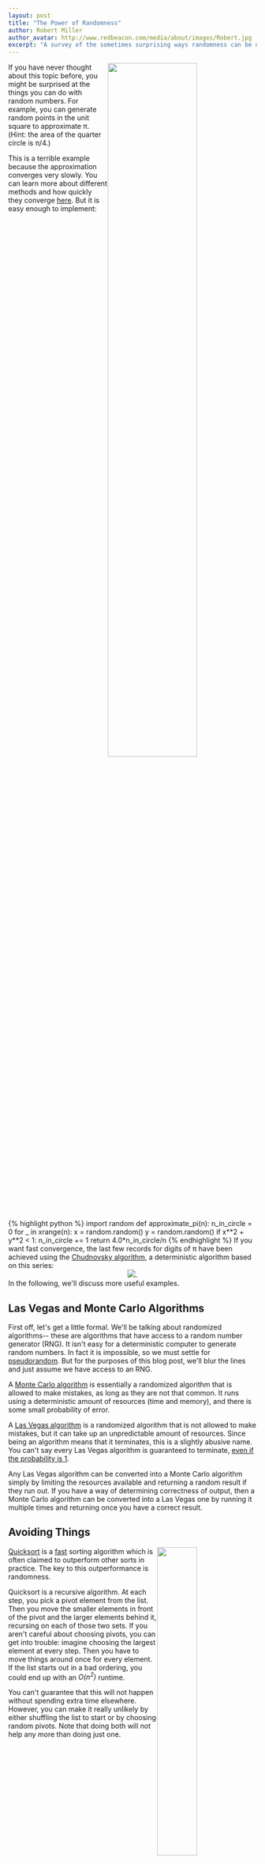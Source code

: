 ```yaml
---
layout: post
title: "The Power of Randomness"
author: Robert Miller
author_avatar: http://www.redbeacon.com/media/about/images/Robert.jpg
excerpt: "A survey of the sometimes surprising ways randomness can be used as a powerful tool."
---
```


<img src="{{ site.baseurl }}assets/images/Pi_30K.gif" style="width: 60% !important; float: right;">
If you have never thought about this topic before, you might be surprised at the things you can do with random numbers. For example, you can generate random points in the unit square to approximate π. (Hint: the area of the quarter circle is π/4.)

This is a terrible example because the approximation converges very slowly. You can learn more about different methods and how quickly they converge <a href="http://www.johngiovannis.com/content/calculating-pi" target="_blank">here</a>. But it is easy enough to implement:
<div style="clear: both"></div>
{% highlight python %}
import random
def approximate_pi(n):
    n_in_circle = 0
    for _ in xrange(n):
        x = random.random()
        y = random.random()
        if x**2 + y**2 < 1:
            n_in_circle += 1
    return 4.0*n_in_circle/n
{% endhighlight %}
If you want fast convergence, the last few records for digits of π have been achieved using the <a href="http://en.wikipedia.org/wiki/Chudnovsky_algorithm" target="_blank">Chudnovsky algorithm</a>, a deterministic algorithm based on this series:
<div style="text-align: center">
<img src="{{ site.baseurl }}assets/images/chudnovsky.png" style="width: inherit !important">.
</div>
In the following, we'll discuss more useful examples.

Las Vegas and Monte Carlo Algorithms
------------------------------------

First off, let's get a little formal. We'll be talking about randomized algorithms-- these are algorithms that have access to a random number generator (RNG). It isn't easy for a deterministic computer to generate random numbers. In fact it is impossible, so we must settle for <a href="http://en.wikipedia.org/wiki/Cryptographically_secure_pseudorandom_number_generator" target="_blank">pseudorandom</a>. But for the purposes of this blog post, we'll blur the lines and just assume we have access to an RNG.

A <a href="http://en.wikipedia.org/wiki/Monte_Carlo_algorithm" target="_blank">Monte Carlo algorithm</a> is essentially a randomized algorithm that is allowed to make mistakes, as long as they are not that common. It runs using a deterministic amount of resources (time and memory), and there is some small probability of error.

A <a href="http://en.wikipedia.org/wiki/Las_Vegas_algorithm" target="_blank">Las Vegas algorithm</a> is a randomized algorithm that is not allowed to make mistakes, but it can take up an unpredictable amount of resources. Since being an algorithm means that it terminates, this is a slightly abusive name. You can't say every Las Vegas algorithm is guaranteed to terminate, <a href="http://en.wikipedia.org/wiki/Almost_surely" target="_blank">even if the probability is 1</a>.

Any Las Vegas algorithm can be converted into a Monte Carlo algorithm simply by limiting the resources available and returning a random result if they run out. If you have a way of determining correctness of output, then a Monte Carlo algorithm can be converted into a Las Vegas one by running it multiple times and returning once you have a correct result.

Avoiding Things
---------------
<img src="{{ site.baseurl }}assets/images/quicksort.gif" style="width: 40% !important; float: right;">
<a href="http://en.wikipedia.org/wiki/Quicksort">Quicksort</a> is a <a href="http://cs.stackexchange.com/questions/3/why-is-quicksort-better-than-other-sorting-algorithms-in-practice" target="_blank">fast</a> sorting algorithm which is often claimed to outperform other sorts in practice. The key to this outperformance is randomness. 

Quicksort is a recursive algorithm. At each step, you pick a pivot element from the list. Then you move the smaller elements in front of the pivot and the larger elements behind it, recursing on each of those two sets. If you aren't careful about choosing pivots, you can get into trouble: imagine choosing the largest element at every step. Then you have to move things around once for every element. If the list starts out in a bad ordering, you could end up with an <i>O(n<sup>2</sup>)</i> runtime.

You can't guarantee that this will not happen without spending extra time elsewhere. However, you can make it really unlikely by either shuffling the list to start or by choosing random pivots. Note that doing both will not help any more than doing just one.
<div style="clear: both"></div>

<img src="{{ site.baseurl }}assets/images/energy-landscape-trajectory.gif" style="width: 45% !important; float: right;">
In optimization problems, you typically try to find parameters that maximize or minimize some quantity. For a very simple example, let's say your data is a set of observations (<i>x<sub>1</sub>, x<sub>2</sub>, y</i>) and you think the relationship is linear: <i>y = ax<sub>1</sub> + bx<sub>2</sub></i>. In this case, <i>a</i> and <i>b</i> are the parameters and you are trying to minimize the observed error <i>y - ax<sub>1</sub> - bx<sub>2</sub></i>.

In the illustration, think of the landscape as the value of the function you are trying to minimize. Some algorithms find solutions by choosing a starting position, examining the landscape around that position, and moving the position in the direction of steepest descent. So the idea of a ball rolling down a hill and finding the lowest point is not far from the truth.

The problem is that you can find local minima with this method, but due to larger features (a crater, say) you may never observe the global minimum. Repeating the process with different random start positions can give you a better chance of finding the global solution. You can even use observations to form an opinion of <a href="http://en.wikipedia.org/wiki/Topological_data_analysis" target="_blank">where to look</a> for fruitful initial positions.
<div style="clear: both"></div>

Hiding Things
-------------

<img src="{{ site.baseurl }}assets/images/rock-paper-scissors.svg.png" style="width: 40% !important; float: right;">
If you have ever played rock, paper, scissors or watched <a href="http://en.wikipedia.org/wiki/WarGames" target="_blank">WarGames</a>, you're aware that not every game has a deterministic winning strategy.

In rock, paper, scissors you can play with a fixed strategy, but it's not a good idea. You can repeatedly play paper, but your opponent will quickly catch on and start playing scissors. You could alternate between paper and scissors, but again you will be quickly faced with alternating scissors and rock. The more complicated your strategy, the longer it will take your opponent to figure out, but as long as it follows some fixed pattern, you will lose out in the long run.

However if you choose randomly every time, you can expect to break even in the long run, which is the best possible outcome probabilistically. You can think of this as using randomness to hide your strategy-- a technique often useful in poker.
<div style="clear: both"></div>

<img src="{{ site.baseurl }}assets/images/SHA-2.svg" style="width: 40% !important; float: right;">
The essence of randomness in cryptography is the same. Randomness makes it harder to guess things, such as secret keys. In order to build a strong system, according to <a href="http://en.wikipedia.org/wiki/Kerckhoffs's_principle" target="_blank">Kerckhoffs's principle</a>, you must assume that everything about the system except the key is public information. This allows the involved parties to expend their effort keeping only the keys secret, a much easier task than trying to contain knowledge of the whole system.

Whenever you are designing a cryptographic system, you need to be prepared against brute force attacks. This is when an attacker tries lots of keys very quickly, and can quickly discover weak passwords (such as "temporary", "guest", "password", and common dates like birthdays, anniversaries, etc.). Often the strength of a cryptographic system is measured by how long it would take a brute force attacker to break in. In these calculations, you might want to consider the resources (electricity, chip technology, time) available to an attacker. If you know that the richest organization on the planet would be guessing until the heat death of the universe before they found the key, then that would be a pretty secure system, at least for now (since algorithms, technology, and geopolitics can change this).

Avoiding detection under a brute force attack is <a href="http://splashdata.com/press/worstpasswords2013.htm" target="_blank">very difficult</a> if you use a weak password. For example, it would be easy to traverse an English dictionary and try out every word, together with a large set of common character substitutions and case mixings. However, if you draw a key randomly from a large sample space, it becomes much harder to guess. You don't even have to use a completely random string of bits, <a href="http://xkcd.com/936/" target="_blank">four random common words</a> can even do the job!
<div style="clear: both"></div>

Finding Things
--------------

Let's say we're given a number and we want to determine whether it's prime. There are a variety of tests which can give us one-way information about this problem. We'll focus on the <a href="http://en.wikipedia.org/wiki/Fermat_primality_test" target="_blank">Fermat test</a> which is based on Fermat's little theorem. This theorem states that if <i>p</i> is prime and <i>a</i> is any integer, then <i>a<sup>p</sup>-a</i> is divisible by <i>p</i>.

So one way to determine a number <i>n</i> is <i>not</i> prime is to generate lots of random numbers <i>a</i> such that <i>0 < a < n</i>. If at any point we find an <i>a</i> such that <i>a<sup>n</sup>-a</i> is not divisible by <i>n</i>, then we know that <i>n</i> is not prime. However, because of problems like the <a href="http://en.wikipedia.org/wiki/Carmichael_number" target="_blank">Charmichael numbers</a>, this test is not used in practice. If you're interested, take a look at some of the <a href="http://en.wikipedia.org/wiki/Primality_test#Probabilistic_tests" target="_blank">others</a>.

<a href="http://www.mapequation.org/apps/MapDemo.html" target="_blank">Here</a> is a great visualization of the idea behind a graph clustering algorithm based on information theory. To see it in action follow the link, click "Random Walker" at the top, and "Start/Stop" on the bottom. What you see is a random walker traversing the graph. As the algorithm tracks the random walker across the graph, you see certain areas where the walker stays for a bit before moving on.

The idea is to turn these areas into clusters, and use these clusters to simplify the graph. In order to measure the effectiveness of these clusters, we give them "area codes," which are shown on the right hand side. The more frequently a group is visited, the shorter its area code should be so that it is easier to dial in to that area. As the random walker traverses the graph, we obtain statistics on how often it crosses from one area to another, and we try to minimize the total amount of digits we need to dial to track the walker.

Think of the number of digits we have to dial as how much data is required to specify the location of the walker. What we want is to find the minimal representation so that we can convey the information with the least number of digits possible. In other words, we seek to maximize the information per digit. Finally, click "Optimize" at the top to see the optimal configuration.

Conclusion
----------

Randomness is powerful. Sometimes you can't control that power, so it can come back and bite you if you're not careful. Use program control and probability theory to stay safe. You get to choose how unlikely the problems are.

The following scene from <i>Rosencrantz and Guildenstern Are Dead</i> makes a very good point about the subtlety of probability. Because something improbable happens Guildenstern wrongly assumes that the law of probability has been suspended. The dramatic irony is that it has been, since Tom Stoppard has written it to be so!
<iframe width="420" height="315" src="//www.youtube.com/embed/NbInZ5oJ0bc?rel=0" frameborder="0" allowfullscreen></iframe>

